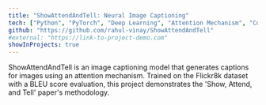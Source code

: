 ```yaml
---
title: "ShowAttendAndTell: Neural Image Captioning"
tech: ["Python", "PyTorch", "Deep Learning", "Attention Mechanism", "Computer Vision"]
github: "https://github.com/rahul-vinay/ShowAttendAndTell"
#external: "https://link-to-project-demo.com"
showInProjects: true
---
```


ShowAttendAndTell is an image captioning model that generates captions for images using an attention mechanism. Trained on the Flickr8k dataset with a BLEU score evaluation, this project demonstrates the 'Show, Attend, and Tell' paper's methodology.
